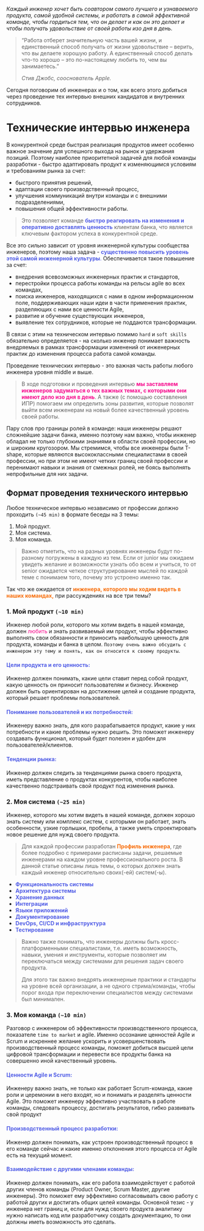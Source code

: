 _Каждый инженер хочет быть соавтором самого лучшего и узнаваемого продукта, самой удобной системы, и работать в самой эффективной команде, чтобы гордиться тем, что он делает и как он это делает и чтобы получать удовольствие от своей работы изо дня в день._ 
> “Работа отберет значительную часть вашей жизни, и единственный способ получать от жизни удовольствие – верить, что вы делаете хорошую работу. А единственный способ делать что-то хорошо – это по-настоящему любить то, чем вы занимаетесь.”
> 
> _Стив Джобс, сооснователь Apple._

Сегодня поговорим об инженерах и о том, как всего этого добиться через проведение тех интервью внешних кандидатов и внутренних сотрудников.
# Технические интервью инженера

В конкурентной среде быстрая реализация продуктов имеет особенно важное значение для успешного выхода на рынок и удержания позиций. 
Поэтому наиболее приоритетной задачей для любой команды разработки - быстро адаптировать продукт к изменяющимся условиям и требованиям рынка за счет:
* быстрого принятия решений, 
* адаптации своего производственный процесс,
* улучшения коммуникаций внутри команды и с внешними подразделениями,
* повышения общей эффективности работы. 

> Это позволяет команде <span style="color: #525EE6;">**быстро реагировать на изменения и оперативно доставлять ценность**</span> клиентам банка, что является ключевым фактором успеха в конкурентной среде.

Все это сильно зависит от уровня инженерной культуры сообщества инженеров, поэтому наша задача - <span style="color: #525EE6;">**существенно повысить уровень этой самой инженерной культуры**.</span>
Обеспечивается такое повышение за счет: 
* внедрения всевозможных инженерных практик и стандартов,
* перестройки процесса работы команды на рельсы agile во всех командах,
* поиска инженеров, находящихся с нами в одном информационном поле, поддерживающих наши идеи в части применения практик, разделяющих с нами все ценности Agile,
* развитие и обучение существующих инженеров, 
* выявление тех сотрудников, которые не поддаются трансформации.

В связи с этим на техническом интервью помимо `hard` и `soft skills` обязательно определяется - на сколько инженер понимает важность внедряемых в рамках трансформации изменений от инженерных практик до изменения процесса работа самой команды.  

Проведение технических интервью - это важная часть работы любого инженера уровня middle и выше. 
> В ходе подготовки и проведения интервью <span style="color: #F70A8D;">**мы заставляем инженеров задуматься о тех важных темах, с которыми они имеют дело изо дня в день**</span>. А также (c помощью составления ИПР) помогаем им определить зоны развития, которые позволят выйти всем инженерам на новый более качественный уровень своей работы. 
 

Пару слов про границы ролей в команде: наши инженеры решают сложнейшие задачи банка, именно поэтому нам важно, чтобы инженер обладал не только глубокими знаниями в области своей профессии, но и широким кругозором.
Мы стремимся, чтобы все инженеры были T-shape, которые являются высококлассными специалистами в своей профессии, но при этом не имеют четких границ своей профессии и перенимают навыки и знания от смежных ролей, не боясь выполнять непрофильные для них задачи. 

## Формат проведения технического интервью 

Любое техническое интервью независимо от профессии должно проходить `(~45 min)` в формате беседы на 3 темы: 
1. Мой продукт.
2. Моя система.
3. Моя команда.

> Важно отметить, что на разных уровнях инженеры будут по-разному погружены в каждую из тем. Если от junior мы ожидаем увидеть желание и возможности узнать обо всем и учиться, то от senior ожидается четкое структурирование мыслей по каждой теме с понимаем того, почему это устроено именно так. 

Так что же ожидается от <span style="color: #F86E0B;">**инженера, которого мы ходим видеть в наших командах,**</span> при рассуждениях на все три темы?

### 1. Мой продукт `(~10 min)`

Инженер любой роли, которого мы хотим видеть в нашей команде, должен <span style="color: #F70A8D;">любить</span> и знать развиваемый им продукт, чтобы эффективно выполнять свои обязанности и приносить наибольшую ценность для продукта, команды и банка в целом.
`Поэтому очень важно обсудить с инженером эту тему и понять, как он относится к своему продукты`.  
#### <span style="color: #525EE6;">**Цели продукта и его ценность:**</span>
Инженер должен понимать, какие цели ставит перед собой продукт, какую ценность он приносит пользователям и бизнесу. 
Инженер должен быть ориентирован на достижение целей и создание продукта, который решает проблемы пользователей.
#### <span style="color: #525EE6;">**Понимание пользователей и их потребностей:**</span>
Инженеру важно знать, для кого разрабатывается продукт, какие у них потребности и какие проблемы нужно решить. 
Это поможет инженеру создавать функционал, который будет полезен и удобен для пользователей/клиентов.
#### <span style="color: #525EE6;">**Тенденции рынка:**</span>
Инженер должен следить за тенденциями рынка своего продукта, иметь представление о продуктах конкурентов, чтобы наиболее качественно подстраивать свой продукт под изменения рынка. 

### 2. Моя система `(~25 min)`

Инженер, которого мы хотим видеть в нашей команде, должен хорошо знать систему или комплекс систем, с которыми он работает, знать особенности, узкие горлышки, пробелы, а также уметь спроектировать новое решение для нужд своего продукта.

> Для каждой профессии разработан <span style="color: #F86E0B;">**Профиль инженера**</span>, где более подробно с примерами расписаны задачи, решаемые инженерами на каждом уровне профессионального роста. В данной статье описаны лишь темы, о которых должен знать каждый инженер относительно своих(-ей) систем(-ы).
* <span style="color: #525EE6;">**Функциональность системы**</span>
* <span style="color: #525EE6;">**Архитектура системы**</span>
* <span style="color: #525EE6;">**Хранение данных**</span>
* <span style="color: #525EE6;">**Интеграции**</span>
* <span style="color: #525EE6;">**Языки приложений**</span>
* <span style="color: #525EE6;">**Документирование**</span>
* <span style="color: #525EE6;">**DevOps, CI/CD и инфраструктура**</span>
* <span style="color: #525EE6;">**Тестирование**</span>

> Важно также понимать, что инженеры должны быть кросс-платформенными специалистами, т.е. иметь возможность, навыки, умения и инструменты, которые позволяет им переключаться между системами для решения задач своего продукта. 
> 
> Для этого так важно внедрять инженерные практики и стандарты на уровне всей организации, а не одного стрима/команды, чтобы порог входа при переключении специалистов между системами был минимален. 


### 3. Моя команда `(~10 min)`

Разговор с инженером об эффективности производственного процесса, показателе `time to market` и agile. 
Именно осознание ценностей Agile и Scrum и искреннее желание ускорить и усовершенствовать производственный процесс команды, поможет добиться высшей цели цифровой трансформации и перевести все продукты банка на совершенно иной качественный уровень.
#### <span style="color: #525EE6;">**Ценности Agile и Scrum:**</span> 
Инженеру важно знать, не только как работает Scrum-команда, какие роли и церемонии в него входят, но и понимать и разделять ценности Agile. Это поможет инженеру эффективно участвовать в работе команды, следовать процессу, достигать результатов, гибко развивать свой продукт
#### <span style="color: #525EE6;">**Производственный процесс разработки:**</span> 
Инженер должен понимать, как устроен производственный процесс в его команде сейчас и какие именно отклонения этого процесса от Agile есть на текущий момент.
#### <span style="color: #525EE6;">**Взаимодействие с другими членами команды:**</span>
Инженер должен понимать, как его работа взаимодействует с работой других членов команды (Product Owner, Scrum Master, другие инженеры). Это поможет ему эффективно согласовывать свою работу с работой других и достигать общих целей команды.
Основной тезис - у инженера нет границ и, если для нужд своего продукта аналитику нужно написать код или разработчику создать документацию, то они должны иметь возможность это сделать.